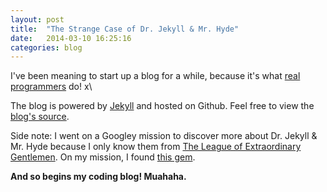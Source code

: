 ```yaml
---
layout: post
title:  "The Strange Case of Dr. Jekyll & Mr. Hyde"
date:   2014-03-10 16:25:16
categories: blog
---
```


I've been meaning to start up a blog for a while, because it's what [real programmers](http://verybadalloc.com/blog/2014/03/18/i-dont-want-to-be-a-real-programmer/) do!  x\

The blog is powered by [Jekyll](http://jekyllrb.com/) and hosted on Github.  Feel free to view the [blog's source](http://github.com/connorbode/connorbode.github.io).

Side note: I went on a Googley mission to discover more about Dr. Jekyll & Mr. Hyde because I only know them from [The League of Extraordinary Gentlemen](http://www.imdb.com/title/tt0311429/).  On my mission, I found [this gem](http://www.youtube.com/watch?v=EugSL1jbUE0).

__And so begins my coding blog!  Muahaha.__

